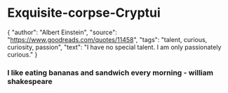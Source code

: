 # Exquisite-corpse-Cryptui

{
  "author": "Albert Einstein",
  "source": "https://www.goodreads.com/quotes/11458",
  "tags": "talent, curious, curiosity, passion",
  "text": "I have no special talent. I am only passionately curious."
}

### I like eating bananas and sandwich every morning - william shakespeare 
